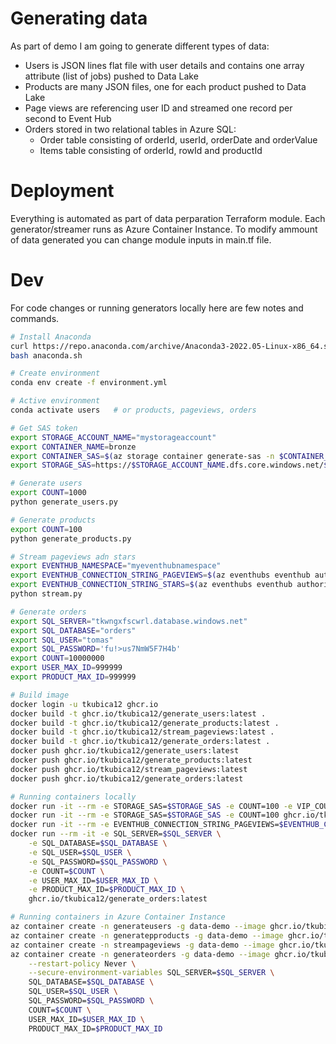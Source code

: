 # Generating data
As part of demo I am going to generate different types of data:
- Users is JSON lines flat file with user details and contains one array attribute (list of jobs) pushed to Data Lake
- Products are many JSON files, one for each product pushed to Data Lake
- Page views are referencing user ID and streamed one record per second to Event Hub
- Orders stored in two relational tables in Azure SQL:
  - Order table consisting of orderId, userId, orderDate and orderValue
  - Items table consisting of orderId, rowId and productId 

# Deployment
Everything is automated as part of data perparation Terraform module. Each generator/streamer runs as Azure Container Instance. To modify ammount of data generated you can change module inputs in main.tf file.

# Dev
For code changes or running generators locally here are few notes and commands.

```bash
# Install Anaconda
curl https://repo.anaconda.com/archive/Anaconda3-2022.05-Linux-x86_64.sh -o anaconda.sh
bash anaconda.sh

# Create environment
conda env create -f environment.yml

# Active environment
conda activate users   # or products, pageviews, orders

# Get SAS token
export STORAGE_ACCOUNT_NAME="mystorageaccount"
export CONTAINER_NAME=bronze
export CONTAINER_SAS=$(az storage container generate-sas -n $CONTAINER_NAME --account-name $STORAGE_ACCOUNT_NAME --expiry 2037-12-31T23:59:59Z --permissions rwl --https-only -o tsv)
export STORAGE_SAS=https://$STORAGE_ACCOUNT_NAME.dfs.core.windows.net/${CONTAINER_NAME}?${CONTAINER_SAS}

# Generate users
export COUNT=1000
python generate_users.py

# Generate products
export COUNT=100
python generate_products.py

# Stream pageviews adn stars
export EVENTHUB_NAMESPACE="myeventhubnamespace"
export EVENTHUB_CONNECTION_STRING_PAGEVIEWS=$(az eventhubs eventhub authorization-rule keys list -g data-demo --namespace-name $EVENTHUB_NAMESPACE --eventhub-name pageviews -n pageviewsSender --query primaryConnectionString -o tsv)
export EVENTHUB_CONNECTION_STRING_STARS=$(az eventhubs eventhub authorization-rule keys list -g data-demo --namespace-name $EVENTHUB_NAMESPACE --eventhub-name stars -n starsSender --query primaryConnectionString -o tsv)
python stream.py

# Generate orders
export SQL_SERVER="tkwngxfscwrl.database.windows.net"
export SQL_DATABASE="orders"
export SQL_USER="tomas"
export SQL_PASSWORD='fu!>us7NmW5F7H4b'
export COUNT=10000000
export USER_MAX_ID=999999
export PRODUCT_MAX_ID=999999

# Build image
docker login -u tkubica12 ghcr.io
docker build -t ghcr.io/tkubica12/generate_users:latest .
docker build -t ghcr.io/tkubica12/generate_products:latest .
docker build -t ghcr.io/tkubica12/stream_pageviews:latest .
docker build -t ghcr.io/tkubica12/generate_orders:latest .
docker push ghcr.io/tkubica12/generate_users:latest
docker push ghcr.io/tkubica12/generate_products:latest
docker push ghcr.io/tkubica12/stream_pageviews:latest
docker push ghcr.io/tkubica12/generate_orders:latest

# Running containers locally
docker run -it --rm -e STORAGE_SAS=$STORAGE_SAS -e COUNT=100 -e VIP_COUNT=10 ghcr.io/tkubica12/generate_users:latest
docker run -it --rm -e STORAGE_SAS=$STORAGE_SAS -e COUNT=100 ghcr.io/tkubica12/generate_users:latest
docker run -it --rm -e EVENTHUB_CONNECTION_STRING_PAGEVIEWS=$EVENTHUB_CONNECTION_STRING_PAGEVIEWS -e EVENTHUB_CONNECTION_STRING_STARS=$EVENTHUB_CONNECTION_STRING_STARS -e EVENTHUB_NAMESPACE=$EVENTHUB_NAMESPACE ghcr.io/tkubica12/stream_pageviews:latest
docker run --rm -it -e SQL_SERVER=$SQL_SERVER \
    -e SQL_DATABASE=$SQL_DATABASE \
    -e SQL_USER=$SQL_USER \
    -e SQL_PASSWORD=$SQL_PASSWORD \
    -e COUNT=$COUNT \
    -e USER_MAX_ID=$USER_MAX_ID \
    -e PRODUCT_MAX_ID=$PRODUCT_MAX_ID \
    ghcr.io/tkubica12/generate_orders:latest

# Running containers in Azure Container Instance
az container create -n generateusers -g data-demo --image ghcr.io/tkubica12/generate_users:latest --restart-policy Never --secure-environment-variables STORAGE_SAS=$STORAGE_SAS COUNT=1000000
az container create -n generatepproducts -g data-demo --image ghcr.io/tkubica12/generate_products:latest --restart-policy Never --secure-environment-variables STORAGE_SAS=$STORAGE_SAS COUNT=1
az container create -n streampageviews -g data-demo --image ghcr.io/tkubica12/stream_pageviews:latest --restart-policy Always --secure-environment-variables EVENTHUB_NAMESPACE=$EVENTHUB_NAMESPACE EVENTHUB_CONNECTION_STRING=$EVENTHUB_CONNECTION_STRING
az container create -n generateorders -g data-demo --image ghcr.io/tkubica12/generate_orders:latest \
    --restart-policy Never \
    --secure-environment-variables SQL_SERVER=$SQL_SERVER \
    SQL_DATABASE=$SQL_DATABASE \
    SQL_USER=$SQL_USER \
    SQL_PASSWORD=$SQL_PASSWORD \
    COUNT=$COUNT \
    USER_MAX_ID=$USER_MAX_ID \
    PRODUCT_MAX_ID=$PRODUCT_MAX_ID
```


